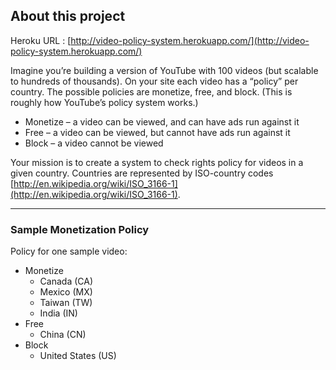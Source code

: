 ## About this project

Heroku URL : [http://video-policy-system.herokuapp.com/](http://video-policy-system.herokuapp.com/)

Imagine you’re building a version of YouTube with 100 videos (but scalable to hundreds of thousands).  On your site each video has a “policy” per country.  The possible policies are monetize, free, and block.  (This is roughly how YouTube’s policy system works.)

* Monetize – a video can be viewed, and can have ads run against it
* Free – a video can be viewed, but cannot have ads run against it
* Block – a video cannot be viewed

Your mission is to create a system to check rights policy for videos in a given country.  Countries are represented by ISO-country codes [http://en.wikipedia.org/wiki/ISO_3166-1](http://en.wikipedia.org/wiki/ISO_3166-1).

---

### Sample Monetization Policy
Policy for one sample video:

* Monetize
    * Canada (CA)
    * Mexico (MX)
    * Taiwan (TW)
    * India (IN)
* Free
    * China (CN)
* Block
    * United States (US)